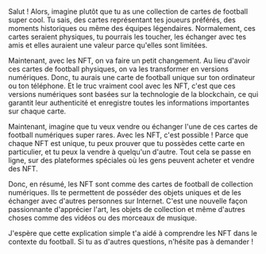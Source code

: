 Salut ! Alors, imagine plutôt que tu as une collection de cartes de football super cool. Tu sais, des cartes représentant tes joueurs préférés, des moments historiques ou même des équipes légendaires. Normalement, ces cartes seraient physiques, tu pourrais les toucher, les échanger avec tes amis et elles auraient une valeur parce qu'elles sont limitées.

Maintenant, avec les NFT, on va faire un petit changement. Au lieu d'avoir ces cartes de football physiques, on va les transformer en versions numériques. Donc, tu aurais une carte de football unique sur ton ordinateur ou ton téléphone. Et le truc vraiment cool avec les NFT, c'est que ces versions numériques sont basées sur la technologie de la blockchain, ce qui garantit leur authenticité et enregistre toutes les informations importantes sur chaque carte.

Maintenant, imagine que tu veux vendre ou échanger l'une de ces cartes de football numériques super rares. Avec les NFT, c'est possible ! Parce que chaque NFT est unique, tu peux prouver que tu possèdes cette carte en particulier, et tu peux la vendre à quelqu'un d'autre. Tout cela se passe en ligne, sur des plateformes spéciales où les gens peuvent acheter et vendre des NFT.

Donc, en résumé, les NFT sont comme des cartes de football de collection numériques. Ils te permettent de posséder des objets uniques et de les échanger avec d'autres personnes sur Internet. C'est une nouvelle façon passionnante d'apprécier l'art, les objets de collection et même d'autres choses comme des vidéos ou des morceaux de musique.

J'espère que cette explication simple t'a aidé à comprendre les NFT dans le contexte du football. Si tu as d'autres questions, n'hésite pas à demander !
